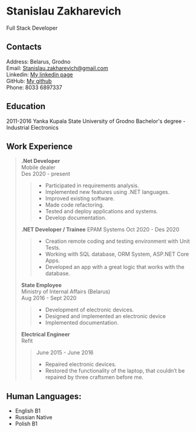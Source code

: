 ﻿# Stanislau Zakharevich
Full Stack Developer

## Contacts

Address: Belarus, Grodno \
Email: Stanislau.zakharevich@gmail.com \
Linkedin: [My linkedin page](https://www.linkedin.com/in/stanislau-zakharevich-18565b1a3) \
GitHub: [My github](https://slav6897337.github.io/rsschool-cv/cv) \
Phone: 8033 6897337

## Education

2011-2016
Yanka Kupala State University of Grodno Bachelor's degree - Industrial Electronics


## Work Experience

> **.Net Developer** \
> Mobile dealer\
> Des 2020 - present
>> - Participated in requirements analysis.
>> - Implemented new features using .NET languages.
>> - Improved existing software.
>> - Made code refactoring.
>> - Tested and deploy applications and systems.
>> - Develop documentation.
>
> **.NET Developer / Trainee**
> EPAM Systems
> Oct 2020 - Des 2020
>> - Creation remote coding and testing environment with Unit Tests.
>> - Working with SQL database, ORM System, ASP.NET Core Apps.
>> - Developed an app with a great logic that works with the database.
>
>**State Employee**\
>Ministry of Internal Affairs (Belarus)\
> Aug 2016 - Sept 2020
>> - Development of electronic devices.
>> - Designed and implemented an electronic device
>> - Implemented documentation.
>
> **Electrical Engineer**\
> Refit
>> June 2015 - June 2016
>> - Repaired electronic devices.
>> - Restored the functionality of the laptop, that couldn’t be repaired
     by three craftsmen before me.

## **Human Languages:**

- English B1
- Russian Native
- Polish B1